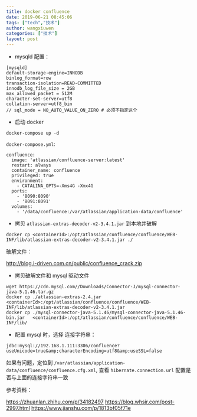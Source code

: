 ```yaml
---
title: docker confluence
date: 2019-06-21 08:45:06
tags: ["tech","技术"]
author: wangxiuwen
categories: ["技术"]
layout: post
---
```


- mysqld 配置：
```
[mysqld]
default-storage-engine=INNODB
binlog_format=row
transaction-isolation=READ-COMMITTED
innodb_log_file_size = 2GB
max_allowed_packet = 512M
character-set-server=utf8
collation-server=utf8_bin
// sql_mode = NO_AUTO_VALUE_ON_ZERO # 必须不指定这个
```

- 启动 docker

```
docker-compose up -d
```

`docker-compose.yml`:

```
confluence:
  image: 'atlassian/confluence-server:latest'
  restart: always
  container_name: confluence
  privileged: true
  environment:
    - CATALINA_OPTS=-Xms4G -Xmx4G
  ports:
    - '8090:8090'
    - '8091:8091'
  volumes:
    - '/data/confluence:/var/atlassian/application-data/confluence'
```

- 拷贝 `atlassian-extras-decoder-v2-3.4.1.jar` 到本地并破解

```
docker cp <containerId>:/opt/atlassian/confluence/confluence/WEB-INF/lib/atlassian-extras-decoder-v2-3.4.1.jar ./

```

破解文件：


<http://blog.i-driven.com.cn/public/confluence_crack.zip>



- 拷贝破解文件和 mysql 驱动文件

```
wget https://cdn.mysql.com//Downloads/Connector-J/mysql-connector-java-5.1.46.tar.gz
docker cp ./atlassian-extras-2.4.jar <containerId>:/opt/atlassian/confluence/confluence/WEB-INF/lib/atlassian-extras-decoder-v2-3.4.1.jar
docker cp ./mysql-connector-java-5.1.46/mysql-connector-java-5.1.46-bin.jar   <containerId>:/opt/atlassian/confluence/confluence/WEB-INF/lib/
```

- 配置 mysql 时，选择 连接字符串：

```
jdbc:mysql://192.168.1.111:3306/confluence?useUnicode=true&amp;characterEncoding=utf8&amp;useSSL=false
```
如果有问题，定位到 `/var/atlassian/application-data/confluence/confluence.cfg.xml`, 查看 `hibernate.connection.url` 配置是否与上面的连接字符串一致


参考资料：

<https://zhuanlan.zhihu.com/p/34182497>
<https://blog.whsir.com/post-2997.html>
<https://www.jianshu.com/p/1813bf05f71e>